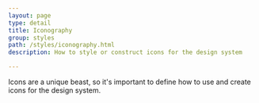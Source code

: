 ```yaml
---
layout: page
type: detail
title: Iconography
group: styles
path: /styles/iconography.html
description: How to style or construct icons for the design system

---
```


Icons are a unique beast, so it's important to define how to use and create icons for the design system.
